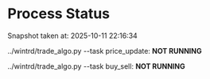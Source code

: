 # Process Status

Snapshot taken at: 2025-10-11 22:16:34

../wintrd/trade_algo.py --task price_update: **NOT RUNNING**

../wintrd/trade_algo.py --task buy_sell: **NOT RUNNING**

